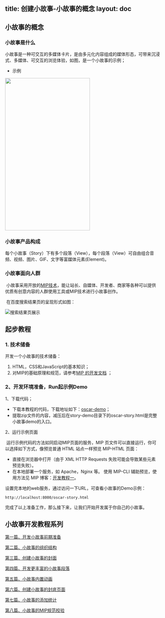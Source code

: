 title: 创建小故事-小故事的概念
layout: doc
---

## 小故事的概念

### 小故事是什么

​	小故事是一种可交互的多媒体卡片，是由多元化内容组成的媒体形态，可带来沉浸式、多媒体、可交互的浏览体验，如图，是一个小故事的示例；

- 示例

<img src="http://mipstatic.baidu.com/static/mip-static/mip-story/demo/static/oscar5.gif" width="276" height="494" />

### 小故事产品构成

​	每个小故事（Story）下有多个段落（View），每个段落（View）可自由组合音频、视频、图片、GIF、文字等富媒体元素(Element)。

<!-- - 示例 -->

<!-- ![intro-view-layer-element (1)](http://mipstatic.baidu.com/static/mip-static/mip-story/demo/static/intro-view-layer-element.jpg) -->

### 小故事面向人群

​	小故事采用开放的[MIP技术](https://www.mipengine.org/)，能让站长、自媒体、开发者、商家等各种可以提供优质有创意内容的人群使用工具或MIP技术进行小故事创作。

​	在百度搜索结果页的呈现形式如图：

![搜索结果页展示](http://mipstatic.baidu.com/static/mip-static/mip-story/demo/static/%E6%90%9C%E7%B4%A2%E7%BB%93%E6%9E%9C%E9%A1%B5%E5%B1%95%E7%A4%BA.png)

## 起步教程

### 1. 技术储备

开发一个小故事的技术储备：

1. HTML，CSS和JavaScript的基本知识；
2. 对MIP的基础原理和规范，请参考[MIP 的开发文档](https://www.mipengine.org/doc/00-mip-101.html) ；

### 2、开发环境准备，Run起示例Demo

1、下载代码；

- 下载本教程的代码，下载地址如下：[oscar-demo](http://mipstatic.baidu.com/static/mip-static/mip-story/demo/story-demo.zip)；
- 提取zip文件的内容，减压后在story-demo目录下的oscar-story.html是完整小故事demo的入口。

2、运行示例页面

​	运行示例代码的方法如同启动MIP页面的服务，MIP 页文件可以直接运行，你可以选择如下方式，像预览普通 HTML 站点一样预览 MIP-HTML 页面：

- 直接在浏览器中打开（由于 XML HTTP Requests 失败可能会导致某些元素预览失败）。
- 在本地部署一个服务，如 Apache，Nginx 等。
	 使用 MIP-CLI 辅助预览，使用方法见 MIP 博客：[开发教程一](http://www.cnblogs.com/mipengine/p/mip_cli_1_install.html)。	

设置完本地的web服务，通过访问一下URL，可查看小故事的Demo示例：

```
http://localhost:8000/oscar-story.html
```

完成了以上准备工作，那么接下来，让我们开始开发属于你自己的小故事。


## 小故事开发教程系列

[第一篇、开发小故事前期准备](https://www.mipengine.org/doc/story/add-stroy-before.html)

[第二篇、小故事的组织结构](https://www.mipengine.org/doc/story/story-organization-structure.html)

[第三篇、创建小故事的封面](https://www.mipengine.org/doc/story/add-stroy-cover.html)

[第四篇、开发更丰富的小故事段落](https://www.mipengine.org/doc/story/add-story-section.html)

[第五篇、小故事内置动画](https://www.mipengine.org/doc/story/add-story-animation.html)

[第六篇、创建小故事的封底页面](https://www.mipengine.org/doc/story/add-story-end.html)

[第七篇、小故事的添加统计](https://www.mipengine.org/doc/story/add-story-pix.html)

[第八篇、小故事的MIP规范校验](https://www.mipengine.org/doc/story/create8.html)


